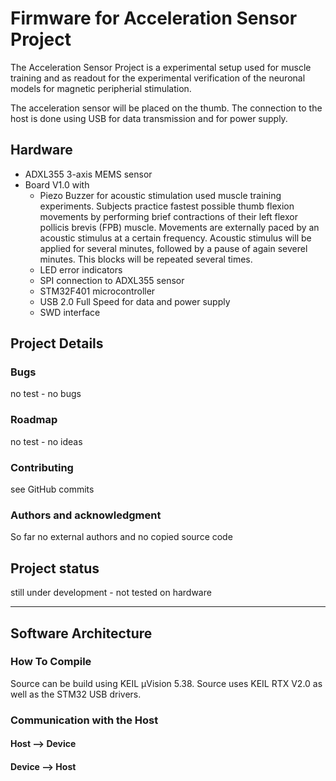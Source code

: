 # Firmware for Acceleration Sensor Project
The Acceleration Sensor Project is a experimental setup used for muscle training and as readout for the experimental verification of the neuronal models for magnetic peripherial stimulation.

The acceleration sensor will be placed on the thumb. The connection to the host is done using USB for data transmission and for power supply.

## Hardware
- ADXL355 3-axis MEMS sensor
- Board V1.0 with
  - Piezo Buzzer for acoustic stimulation used muscle training experiments. Subjects practice fastest possible thumb flexion movements by performing brief contractions of their left flexor pollicis brevis (FPB) muscle. Movements are externally paced by an acoustic stimulus at a certain frequency. Acoustic stimulus will be applied for several minutes, followed by a pause of again severel minutes. This blocks will be repeated several times.
  - LED error indicators
  - SPI connection to ADXL355 sensor
  - STM32F401 microcontroller
  - USB 2.0 Full Speed for data and power supply
  - SWD interface

## Project Details
### Bugs
no test - no bugs

### Roadmap
no test - no ideas

### Contributing
see GitHub commits

### Authors and acknowledgment
So far no external authors and no copied source code

## Project status
still under development - not tested on hardware

***
## Software Architecture

### How To Compile
Source can be build using KEIL µVision 5.38. Source uses KEIL RTX V2.0 as well as the STM32 USB drivers.

### Communication with the Host
#### Host --> Device
#### Device --> Host